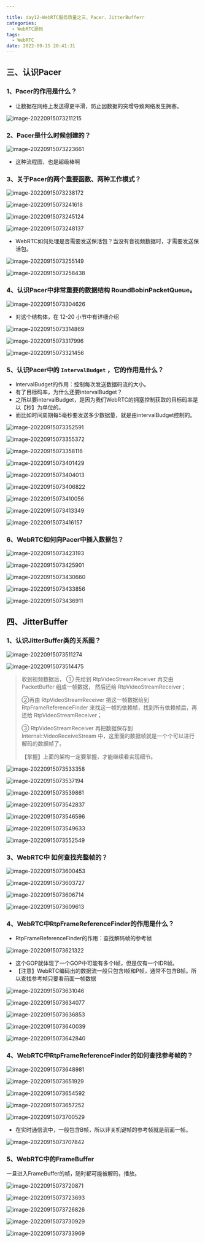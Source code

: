 ```yaml
---

title: day12-WebRTC服务质量之三、Pacer、JitterBufferr
categories:
  - WebRTC源码
tags:
  - WebRTC
date: 2022-09-15 20:41:31
---
```


## 三、认识Pacer

### 1、Pacer的作用是什么？

- 让数据在网络上发送得更平滑，防止因数据的突增导致网络发生拥塞。

![image-20220915073211215](day12-WebRTC服务质量之三/image-20220915073211215.png)

### 2、Pacer是什么时候创建的？

![image-20220915073223661](day12-WebRTC服务质量之三/image-20220915073223661.png)

- 这种流程图，也是超级棒啊

### 3、关于Pacer的两个重要函数、两种工作模式？

![image-20220915073238172](day12-WebRTC服务质量之三/image-20220915073238172.png)

![image-20220915073241618](day12-WebRTC服务质量之三/image-20220915073241618.png)

![image-20220915073245124](day12-WebRTC服务质量之三/image-20220915073245124.png)

![image-20220915073248137](day12-WebRTC服务质量之三/image-20220915073248137.png)

- WebRTC如何处理是否需要发送保活包？当没有音视频数据时，才需要发送保活包。

![image-20220915073255149](day12-WebRTC服务质量之三/image-20220915073255149.png)

![image-20220915073258438](day12-WebRTC服务质量之三/image-20220915073258438.png)

### 4、认识Pacer中非常重要的数据结构 RoundBobinPacketQueue。

![image-20220915073304626](day12-WebRTC服务质量之三/image-20220915073304626.png)

- 对这个结构体，在 12-20 小节中有详细介绍

![image-20220915073314869](day12-WebRTC服务质量之三/image-20220915073314869.png)

![image-20220915073317996](day12-WebRTC服务质量之三/image-20220915073317996.png)

![image-20220915073321456](day12-WebRTC服务质量之三/image-20220915073321456.png)

### 5、认识Pacer中的 `IntervalBudget` ，它的作用是什么？

- IntervalBudget的作用：控制每次发送数据码流的大小。
- 有了目标码率，为什么还要intervalBudget？
- 之所以要intervalBudget，是因为我们WebRTC的拥塞控制获取的目标码率是以【秒】为单位的。
- 而比如时间周期每5毫秒要发送多少数据量，就是由intervalBudget控制的。

![image-20220915073352591](day12-WebRTC服务质量之三/image-20220915073352591.png)

![image-20220915073355372](day12-WebRTC服务质量之三/image-20220915073355372.png)

![image-20220915073358116](day12-WebRTC服务质量之三/image-20220915073358116.png)

![image-20220915073401429](day12-WebRTC服务质量之三/image-20220915073401429.png)

![image-20220915073404013](day12-WebRTC服务质量之三/image-20220915073404013.png)

![image-20220915073406822](day12-WebRTC服务质量之三/image-20220915073406822.png)

![image-20220915073410056](day12-WebRTC服务质量之三/image-20220915073410056.png)

![image-20220915073413349](day12-WebRTC服务质量之三/image-20220915073413349.png)

![image-20220915073416157](day12-WebRTC服务质量之三/image-20220915073416157.png)

### 6、WebRTC如何向Pacer中插入数据包？

![image-20220915073423193](day12-WebRTC服务质量之三/image-20220915073423193.png)

![image-20220915073425901](day12-WebRTC服务质量之三/image-20220915073425901.png)

![image-20220915073430660](day12-WebRTC服务质量之三/image-20220915073430660.png)

![image-20220915073433856](day12-WebRTC服务质量之三/image-20220915073433856.png)

![image-20220915073436911](day12-WebRTC服务质量之三/image-20220915073436911.png)



## 四、JitterBuffer



### 1、认识JitterBuffer类的关系图？

![image-20220915073511274](day12-WebRTC服务质量之三/image-20220915073511274.png)

![image-20220915073514475](day12-WebRTC服务质量之三/image-20220915073514475.png)

> 收到视频数据后，
> ① 先给到 RtpVideoStreamReceiver 再交由 PacketBuffer 组成一帧数据， 然后还给 RtpVideoStreamReceiver；
>
> ②再由 RtpVideoStreamReceiver 把这一帧数据给到 RtpFrameReferenceFinder 来找这一帧的依赖帧，找到所有依赖帧后，再还给 RtpVideoStreamReceiver；
>
> ③ RtpVideoStreamReceiver 再把数据保存到 Internal::VideoReceiveStream 中，这里面的数据帧就是一个个可以进行解码的数据帧了。
>
> 【掌握】上面的架构一定要掌握，才能继续看实现细节。

![image-20220915073533358](day12-WebRTC服务质量之三/image-20220915073533358.png)

![image-20220915073537194](day12-WebRTC服务质量之三/image-20220915073537194.png)

![image-20220915073539861](day12-WebRTC服务质量之三/image-20220915073539861.png)

![image-20220915073542837](day12-WebRTC服务质量之三/image-20220915073542837.png)

![image-20220915073546596](day12-WebRTC服务质量之三/image-20220915073546596.png)

![image-20220915073549633](day12-WebRTC服务质量之三/image-20220915073549633.png)

![image-20220915073552549](day12-WebRTC服务质量之三/image-20220915073552549.png)

### 3、WebRTC中 如何查找完整帧的？

![image-20220915073600453](day12-WebRTC服务质量之三/image-20220915073600453.png)

![image-20220915073603727](day12-WebRTC服务质量之三/image-20220915073603727.png)

![image-20220915073606714](day12-WebRTC服务质量之三/image-20220915073606714.png)

![image-20220915073609613](day12-WebRTC服务质量之三/image-20220915073609613.png)

### 4、WebRTC中RtpFrameReferenceFinder的作用是什么？

- RtpFrameReferenceFinder的作用：查找解码帧的参考帧

![image-20220915073621322](day12-WebRTC服务质量之三/image-20220915073621322.png)

- 这个GOP就体现了一个GOP中可能有多个I帧，但是仅有一个IDR帧。
- 【注意】WebRTC编码出的数据流一般只包含I帧和P帧，通常不包含B帧。所以查找参考帧只要看前面一帧数据

![image-20220915073631046](day12-WebRTC服务质量之三/image-20220915073631046.png)

![image-20220915073634077](day12-WebRTC服务质量之三/image-20220915073634077.png)

![image-20220915073636853](day12-WebRTC服务质量之三/image-20220915073636853.png)

![image-20220915073640039](day12-WebRTC服务质量之三/image-20220915073640039.png)

![image-20220915073642840](day12-WebRTC服务质量之三/image-20220915073642840.png)

### 4、WebRTC中RtpFrameReferenceFinder的如何查找参考帧的？

![image-20220915073648981](day12-WebRTC服务质量之三/image-20220915073648981.png)

![image-20220915073651929](day12-WebRTC服务质量之三/image-20220915073651929.png)

![image-20220915073654592](day12-WebRTC服务质量之三/image-20220915073654592.png)

![image-20220915073657252](day12-WebRTC服务质量之三/image-20220915073657252.png)

![image-20220915073700529](day12-WebRTC服务质量之三/image-20220915073700529.png)

- 在实时通信流中，一般包含B帧，所以非关机键帧的参考帧就是前面一帧。

![image-20220915073707842](day12-WebRTC服务质量之三/image-20220915073707842.png)

### 5、WebRTC中的FrameBuffer

一旦进入FrameBuffer的帧，随时都可能被解码，播放。



![image-20220915073720871](day12-WebRTC服务质量之三/image-20220915073720871.png)

![image-20220915073723693](day12-WebRTC服务质量之三/image-20220915073723693.png)

![image-20220915073726826](day12-WebRTC服务质量之三/image-20220915073726826.png)

![image-20220915073730929](day12-WebRTC服务质量之三/image-20220915073730929.png)

![image-20220915073733969](day12-WebRTC服务质量之三/image-20220915073733969.png)







